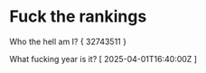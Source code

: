 # Fuck the rankings

Who the hell am I?
{ 32743511 }

What fucking year is it?
[ 2025-04-01T16:40:00Z ]
